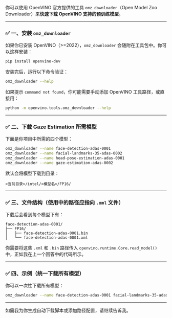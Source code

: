 你可以使用 OpenVINO 官方提供的工具 `omz_downloader`（Open Model Zoo Downloader）来**快速下载 OpenVINO 支持的预训练模型**。

---

### ✅ 一、安装 `omz_downloader`

如果你已安装 OpenVINO（>=2022），`omz_downloader` 会随附在工具包中。你可以这样安装：

```bash
pip install openvino-dev
```

安装完后，运行以下命令验证：

```bash
omz_downloader --help
```

如果提示 `command not found`，你可能需要手动添加 OpenVINO 工具路径，或直接用：

```bash
python -m openvino.tools.omz_downloader --help
```

---

### ✅ 二、下载 Gaze Estimation 所需模型

下面是你项目中所需的四个模型：

```bash
omz_downloader --name face-detection-adas-0001
omz_downloader --name facial-landmarks-35-adas-0002
omz_downloader --name head-pose-estimation-adas-0001
omz_downloader --name gaze-estimation-adas-0002
```

默认会将模型下载到目录：

```
<当前目录>/intel/<模型名>/FP16/
```

---

### ✅ 三、文件结构（使用中的路径应指向 `.xml` 文件）

下载后会看到每个模型下有：

```
face-detection-adas-0001/
├── FP16/
│   ├── face-detection-adas-0001.bin
│   └── face-detection-adas-0001.xml
```

你需要将这些 `.xml` 和 `.bin` 路径传入 `openvino.runtime.Core.read_model()` 中，正如我在上一个回答中的代码所示。

---

### ✅ 四、示例（统一下载所有模型）

你可以一次性下载所有模型：

```bash
omz_downloader --name face-detection-adas-0001 facial-landmarks-35-adas-0002 head-pose-estimation-adas-0001 gaze-estimation-adas-0002
```

---

如需我为你生成自动下载脚本或添加路径配置，请继续告诉我。
